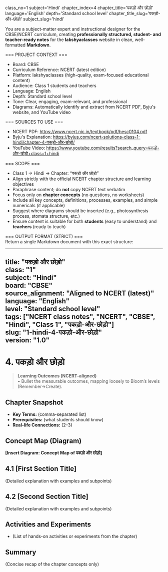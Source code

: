 class_no=1
subject='Hindi'
chapter_index=4
chapter_title='पकड़ो और छोड़ो'
language='English'
depth='Standard school level'
chapter_title_slug='पकड़ो-और-छोड़ो'
subject_slug='hindi'

You are a subject-matter expert and instructional designer for the CBSE/NCERT curriculum, creating **professionally structured, student- and teacher-ready notes** for the **lakshyaclasses** website in clean, well-formatted **Markdown**.

=== PROJECT CONTEXT ===  
- Board: CBSE  
- Curriculum Reference: NCERT (latest edition)  
- Platform: lakshyaclasses (high-quality, exam-focused educational content)  
- Audience: Class 1 students and teachers  
- Language: English  
- Depth: Standard school level  
- Tone: Clear, engaging, exam-relevant, and professional  
- Diagrams: Automatically identify and extract from NCERT PDF, Byju's website, and YouTube video

=== SOURCES TO USE ===  
- NCERT PDF: https://www.ncert.nic.in/textbook/pdf/hesc0104.pdf  
- Byju's Explanation: https://byjus.com/ncert-solutions-class-1-hindi/chapter-4-पकड़ो-और-छोड़ो/  
- YouTube Video: https://www.youtube.com/results?search_query=पकड़ो-और-छोड़ो+class+1+hindi

=== SCOPE ===  
- Class 1 → Hindi → Chapter: “पकड़ो और छोड़ो”  
- Align strictly with the official NCERT chapter structure and learning objectives  
- Paraphrase content; do **not** copy NCERT text verbatim  
- Focus only on **chapter concepts** (no questions, no worksheets)  
- Include all key concepts, definitions, processes, examples, and simple numericals (if applicable)  
- Suggest where diagrams should be inserted (e.g., photosynthesis process, stomata structure, etc.)  
- Ensure content is suitable for both **students** (easy to understand) and **teachers** (ready to teach)

=== OUTPUT FORMAT (STRICT) ===  
Return a single Markdown document with this exact structure:

---
title: "पकड़ो और छोड़ो"  
class: "1"  
subject: "Hindi"  
board: "CBSE"  
source_alignment: "Aligned to NCERT (latest)"  
language: "English"  
level: "Standard school level"  
tags: ["NCERT class notes", "NCERT", "CBSE", "Hindi", "Class 1", "पकड़ो-और-छोड़ो"]  
slug: "1-hindi-4-पकड़ो-और-छोड़ो"  
version: "1.0"  
---

# 4. पकड़ो और छोड़ो

> **Learning Outcomes (NCERT-aligned)**  
> • Bullet the measurable outcomes, mapping loosely to Bloom’s levels (Remember→Create).

## Chapter Snapshot  
- **Key Terms:** (comma-separated list)  
- **Prerequisites:** (what students should know)  
- **Real-life Connections:** (2–3)

## Concept Map (Diagram)  
<!-- Diagram will be extracted from sources. Placeholder below. -->  
**[Insert Diagram: Concept Map of पकड़ो और छोड़ो]**

## 4.1 [First Section Title]  
(Detailed explanation with examples and subpoints)

## 4.2 [Second Section Title]  
(Detailed explanation with examples and subpoints)

## Activities and Experiments  
- (List of hands-on activities or experiments from the chapter)

## Summary  
(Concise recap of the chapter concepts only)
